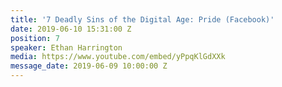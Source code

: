 ```yaml
---
title: '7 Deadly Sins of the Digital Age: Pride (Facebook)'
date: 2019-06-10 15:31:00 Z
position: 7
speaker: Ethan Harrington
media: https://www.youtube.com/embed/yPpqKlGdXXk
message_date: 2019-06-09 10:00:00 Z
---
```


